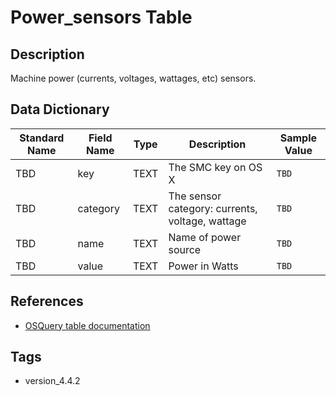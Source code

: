 # Power_sensors Table

## Description
Machine power (currents, voltages, wattages, etc) sensors.

## Data Dictionary
|Standard Name|Field Name|Type|Description|Sample Value|
|---|---|---|---|---|
|TBD|key|TEXT|The SMC key on OS X|`TBD`|
|TBD|category|TEXT|The sensor category: currents, voltage, wattage|`TBD`|
|TBD|name|TEXT|Name of power source|`TBD`|
|TBD|value|TEXT|Power in Watts|`TBD`|

## References
* [OSQuery table documentation](https://osquery.io/schema/current#power_sensors)

## Tags
* version_4.4.2
